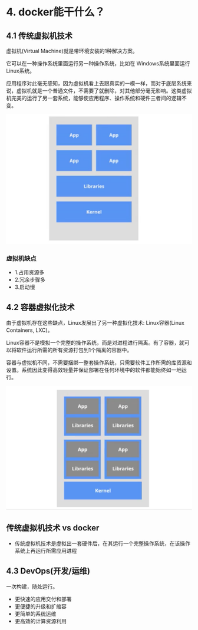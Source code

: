 # 4. docker能干什么？

## 4.1 传统虚拟机技术

虚拟机(Virtual Machine)就是带环境安装的1种解决方案。

它可以在一种操作系统里面运行另一种操作系统，比如在 Windows系统里面运行 Linux系统。

应用程序对此毫无感知，因为虚拟机看上去跟真实的一模一样，而对于底层系统来说，虚拟机就是一个普通文件，不需要了就删除，对其他部分毫无影响。这类虚拟机完美的运行了另一套系统，能够使应用程序、操作系统和硬件三者间的逻辑不变。

![](../assets/虚拟机.png)

### 虚拟机缺点
* 1.占用资源多
* 2.冗余步骤多
* 3.启动慢

## 4.2 容器虚拟化技术

由于虚拟机存在这些缺点，Linux发展出了另一种虚拟化技术: Linux容器(Linux Containers, LXC)。

Linux容器不是模拟一个完整的操作系统，而是对进程进行隔离。有了容器，就可以将软件运行所需的所有资源打包到1个隔离的容器中。

容器与虚拟机不同，不需要捆绑一整套操作系统，只需要软件工作所需的库资源和设置。系统因此变得高效轻量并保证部署在任何环境中的软件都能始终如一地运行。

![](../assets/linux容器虚拟化.png)


## 传统虚拟机技术 vs docker
* 传统虚拟机技术是虚拟出一套硬件后，在其运行一个完整操作系统，在该操作系统上再运行所需应用进程

## 4.3 DevOps(开发/运维)
一次构建，随处运行。
* 更快速的应用交付和部署
* 更便捷的升级和扩缩容
* 更简单的系统运维
* 更高效的计算资源利用
